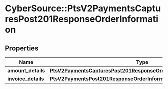 # CyberSource::PtsV2PaymentsCapturesPost201ResponseOrderInformation

## Properties
Name | Type | Description | Notes
------------ | ------------- | ------------- | -------------
**amount_details** | [**PtsV2PaymentsCapturesPost201ResponseOrderInformationAmountDetails**](PtsV2PaymentsCapturesPost201ResponseOrderInformationAmountDetails.md) |  | [optional] 
**invoice_details** | [**PtsV2PaymentsPost201ResponseOrderInformationInvoiceDetails**](PtsV2PaymentsPost201ResponseOrderInformationInvoiceDetails.md) |  | [optional] 


